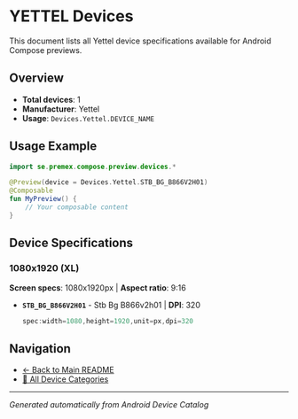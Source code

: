 # YETTEL Devices

This document lists all Yettel device specifications available for Android Compose previews.

## Overview

- **Total devices**: 1
- **Manufacturer**: Yettel
- **Usage**: `Devices.Yettel.DEVICE_NAME`

## Usage Example

```kotlin
import se.premex.compose.preview.devices.*

@Preview(device = Devices.Yettel.STB_BG_B866V2H01)
@Composable
fun MyPreview() {
    // Your composable content
}
```

## Device Specifications

### 1080x1920 (XL)

**Screen specs**: 1080x1920px | **Aspect ratio**: 9:16

- **`STB_BG_B866V2H01`** - Stb Bg B866v2h01 | **DPI**: 320
  ```kotlin
  spec:width=1080,height=1920,unit=px,dpi=320
  ```

## Navigation

- [← Back to Main README](../../README.md)
- [📱 All Device Categories](../README.md)

---
*Generated automatically from Android Device Catalog*
